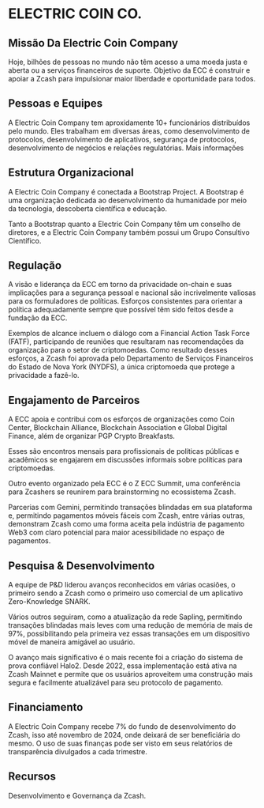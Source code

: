 # ELECTRIC COIN CO.


## Missão Da Electric Coin Company

Hoje, bilhões de pessoas no mundo não têm acesso a uma moeda justa e aberta ou a serviços financeiros de suporte. Objetivo da ECC é construir e apoiar a Zcash para impulsionar maior liberdade e oportunidade para todos.

## Pessoas e Equipes

A Electric Coin Company tem aproxidamente 10+ funcionários distribuídos pelo mundo. Eles trabalham em diversas áreas, como desenvolvimento de protocolos, desenvolvimento de aplicativos, segurança de protocolos, desenvolvimento de negócios e relações regulatórias. Mais informações

## Estrutura Organizacional

A Electric Coin Company é conectada a Bootstrap Project. A Bootstrap é uma organização dedicada ao desenvolvimento da humanidade por meio da tecnologia, descoberta científica e educação. 

Tanto a Bootstrap quanto a Electric Coin Company têm um conselho de diretores, e a Electric Coin Company também possui um Grupo Consultivo Científico.

## Regulação

A visão e liderança da ECC em torno da privacidade on-chain e suas implicações para a segurança pessoal e nacional são incrivelmente valiosas para os formuladores de políticas. Esforços consistentes para orientar a política adequadamente sempre que possível têm sido feitos desde a fundação da ECC.

Exemplos de alcance incluem o diálogo com a Financial Action Task Force (FATF), participando de reuniões que resultaram nas recomendações da organização para o setor de criptomoedas. Como resultado desses esforços, a Zcash foi aprovada pelo Departamento de Serviços Financeiros do Estado de Nova York (NYDFS), a única criptomoeda que protege a privacidade a fazê-lo.

## Engajamento de Parceiros

A ECC apoia e contribui com os esforços de organizações como Coin Center, Blockchain Alliance, Blockchain Association e Global Digital Finance, além de organizar PGP Crypto Breakfasts. 

Esses são encontros mensais para profissionais de políticas públicas e acadêmicos se engajarem em discussões informais sobre políticas para criptomoedas.

Outro evento organizado pela ECC é o Z ECC Summit, uma conferência para Zcashers se reunirem para brainstorming no ecossistema Zcash. 

Parcerias com Gemini, permitindo transações blindadas em sua plataforma e, permitindo pagamentos móveis fáceis com Zcash, entre várias outras, demonstram Zcash como uma forma aceita pela indústria de pagamento Web3 com claro potencial para maior acessibilidade no espaço de pagamentos.

## Pesquisa & Desenvolvimento

A equipe de P&D liderou avanços reconhecidos em várias ocasiões, o primeiro sendo a Zcash como o primeiro uso comercial de um aplicativo Zero-Knowledge SNARK.

Vários outros seguiram, como a atualização da rede Sapling, permitindo transações blindadas mais leves com uma redução de memória de mais de 97%, possibilitando pela primeira vez essas transações em um dispositivo móvel de maneira amigável ao usuário.

O avanço mais significativo é o mais recente foi a criação do sistema de prova confiável Halo2. Desde 2022, essa implementação está ativa na Zcash Mainnet e permite que os usuários aproveitem uma construção mais segura e facilmente atualizável para seu protocolo de pagamento.

## Financiamento

A Electric Coin Company recebe 7% do fundo de desenvolvimento do Zcash, isso até novembro de 2024, onde deixará de ser beneficiária do mesmo. O uso de suas finanças pode ser visto em seus relatórios de transparência divulgados a cada trimestre.

## Recursos

Desenvolvimento e Governança da Zcash.
